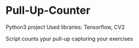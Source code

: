# Pull-Up-Counter

Python3 project
Used libraries: Tensorflow, CV2

Script counts ypur pull-up capturing your exercises
